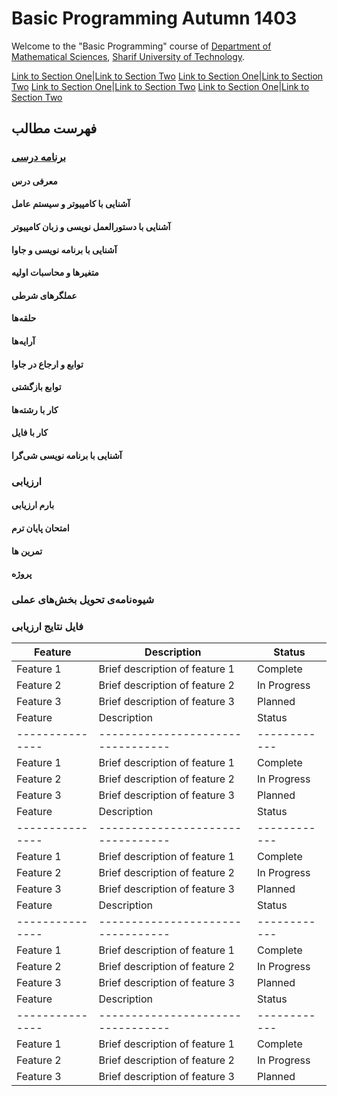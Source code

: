 # Basic Programming Autumn 1403
Welcome to the "Basic Programming" course of [Department of Mathematical Sciences](http://math.sharif.edu), [Sharif University of Technology](https://sharif.edu).



[Link to Section One](#آشنایی-با-برنامه-نویسی-و-جاوا)|[Link to Section Two](#آشنایی-با-برنامه-نویسی-و-جاوا)
[Link to Section One](#آشنایی-با-دستورالعمل-نویسی-و-زبان-کامپیوتر)|[Link to Section Two](#آشنایی-با-دستورالعمل-نویسی-و-زبان-کامپیوتر)
[Link to Section One](#آشنایی-با-کامپیوتر-و-سیستم-عامل)|[Link to Section Two](#آشنایی-با-کامپیوتر-و-سیستم-عامل)
[Link to Section One](#ارزیابی)|[Link to Section Two](#ارزیابی)
## فهرست مطالب	
### [برنامه درسی](#برنامه-درسی)
#### معرفی درس	
#### آشنایی با کامپیوتر و سیستم عامل	
#### آشنایی با دستورالعمل نویسی و زبان کامپیوتر	
#### آشنایی با برنامه نویسی و جاوا	
#### متغیرها و محاسبات اولیه	
#### عملگرهای شرطی	
#### حلقه‌ها	
#### آرایه‌ها	
#### توابع و ارجاع در جاوا	
#### توابع بازگشتی	
#### کار با رشته‌ها	
#### کار با فایل	
#### آشنایی با برنامه نویسی شی‌گرا	
### ارزیابی	
#### بارم ارزیابی	
#### امتحان پایان ترم	
#### تمرین ها	
#### پروژه	
### شیوه‌نامه‌ی تحویل بخش‌های عملی	
### فایل نتایج ارزیابی







| Feature       | Description                     | Status     |
|---------------|---------------------------------|------------|
| Feature 1     | Brief description of feature 1  | Complete   |
| Feature 2     | Brief description of feature 2  | In Progress|
| Feature 3     | Brief description of feature 3  | Planned    |
| Feature       | Description                     | Status     |
|---------------|---------------------------------|------------|
| Feature 1     | Brief description of feature 1  | Complete   |
| Feature 2     | Brief description of feature 2  | In Progress|
| Feature 3     | Brief description of feature 3  | Planned    |
| Feature       | Description                     | Status     |
|---------------|---------------------------------|------------|
| Feature 1     | Brief description of feature 1  | Complete   |
| Feature 2     | Brief description of feature 2  | In Progress|
| Feature 3     | Brief description of feature 3  | Planned    |
| Feature       | Description                     | Status     |
|---------------|---------------------------------|------------|
| Feature 1     | Brief description of feature 1  | Complete   |
| Feature 2     | Brief description of feature 2  | In Progress|
| Feature 3     | Brief description of feature 3  | Planned    |
| Feature       | Description                     | Status     |
|---------------|---------------------------------|------------|
| Feature 1     | Brief description of feature 1  | Complete   |
| Feature 2     | Brief description of feature 2  | In Progress|
| Feature 3     | Brief description of feature 3  | Planned    |

